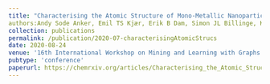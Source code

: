```yaml
---
title: "Characterising the Atomic Structure of Mono-Metallic Nanoparticles from X-Ray Scattering Data Using Conditional Generative Models"
authors:Andy Sode Anker, Emil TS Kjær, Erik B Dam, Simon JL Billinge, Kirsten MØ Jensen, <b>Raghavendra Selvan<\b>
collection: publications
permalink: /publication/2020-07-characterisingAtomicStrucs
date: 2020-08-24
venue: '16th International Workshop on Mining and Learning with Graphs'
pubtype: 'conference'
paperurl: https://chemrxiv.org/articles/Characterising_the_Atomic_Structure_of_Mono-Metallic_Nanoparticles_from_X-Ray_Scattering_Data_Using_Conditional_Generative_Models/12662222/1
---
```

